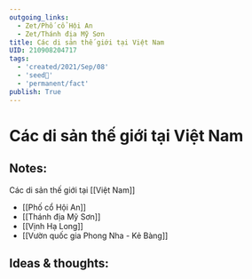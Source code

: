 ```yaml
---
outgoing_links:
  - Zet/Phố cổ Hội An
  - Zet/Thánh địa Mỹ Sơn
title: Các di sản thế giới tại Việt Nam
UID: 210908204717
tags:
  - 'created/2021/Sep/08'
  - 'seed🥜'
  - 'permanent/fact'
publish: True
---
```

# Các di sản thế giới tại Việt Nam

## Notes:
Các di sản thế giới tại [[Việt Nam]]

- [[Phố cổ Hội An]]
- [[Thánh địa Mỹ Sơn]]
- [[Vịnh Hạ Long]]
- [[Vườn quốc gia Phong Nha - Kẻ Bàng]]

## Ideas & thoughts:
